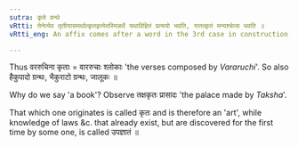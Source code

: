 ```yaml
---
sutra: कृते ग्रन्थे
vRtti: तेनेत्येव तृतीयासमर्थात्कृतइत्येतस्मिन्नर्थे यथाविहितं प्रत्ययो भवति, यत्तत्कृतं मन्यश्चेत्स भवति ॥
vRtti_eng: An affix comes after a word in the 3rd case in construction, in the sense of 'made', the thing made being 'a book',

---
```

Thus वररुचिना कृताः = वाररुचाः श्लोकाः 'the verses composed by _Vararuchi_'. So also हैकुपादो ग्रन्थः, भैकुराटो ग्रन्थः, जालूकः ॥

Why do we say 'a book'? Observe तक्षकृतः प्रासादः 'the palace made by _Taksha_'.

That which one originates is called कृतः and is therefore an 'art', while knowledge of laws &c. that already exist, but are discovered for the first time by some one, is called उपज्ञातं ॥